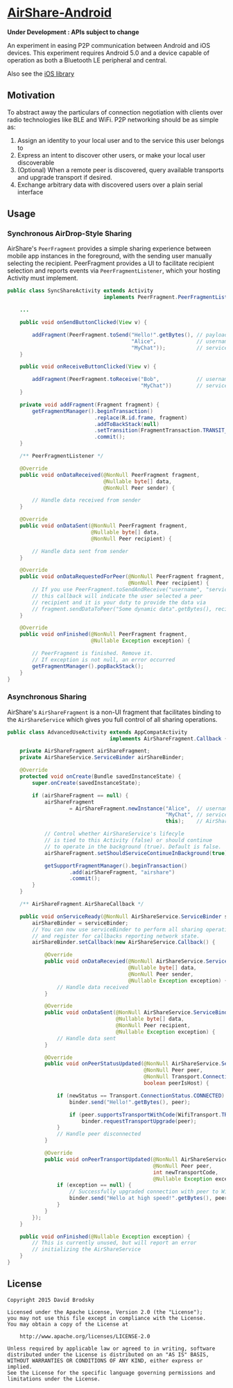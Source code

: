 # [AirShare-Android](https://github.com/OnlyInAmerica/AirShare-Android)

**Under Development : APIs subject to change**

An experiment in easing P2P communication between Android and iOS devices. This experiment requires Android 5.0 and a device capable of operation as both a Bluetooth LE peripheral and central.

Also see the [iOS library](https://github.com/chrisballinger/AirShare)

## Motivation

To abstract away the particulars of connection negotiation with clients over radio technologies like BLE and WiFi.
P2P networking should be as simple as:

1. Assign an identity to your local user and to the service this user belongs to
1. Express an intent to discover other users, or make your local user discoverable
1. (Optional) When a remote peer is discovered, query available transports and upgrade transport if desired.
1. Exchange arbitrary data with discovered users over a plain serial interface

## Usage

### Synchronous AirDrop-Style Sharing

AirShare's `PeerFragment` provides a simple sharing experience between mobile app instances in the foreground, with the sending user manually selecting the recipient. PeerFragment provides a UI to facilitate recipient selection and reports events via `PeerFragmentListener`, which your hosting Activity must implement.


```java
public class SyncShareActivity extends Activity
                               implements PeerFragment.PeerFragmentListener {

    ...

    public void onSendButtonClicked(View v) {

        addFragment(PeerFragment.toSend("Hello!".getBytes(), // payload to send
                                        "Alice",             // username
                                        "MyChat"));          // service name
    }

    public void onReceiveButtonClicked(View v) {

        addFragment(PeerFragment.toReceive("Bob",            // username
                                           "MyChat"))        // service name
    }

    private void addFragment(Fragment fragment) {
        getFragmentManager().beginTransaction()
                            .replace(R.id.frame, fragment)
                            .addToBackStack(null)                                       // Allow user to remove fragment via Back navigation. Recommended if Fragment occupies entire screen
                            .setTransition(FragmentTransaction.TRANSIT_FRAGMENT_OPEN)   // Add a simple transition
                            .commit();
    }

    /** PeerFragmentListener */

    @Override
    public void onDataReceived(@NonNull PeerFragment fragment,
                               @Nullable byte[] data,
                               @NonNull Peer sender) {

        // Handle data received from sender
    }

    @Override
    public void onDataSent(@NonNull PeerFragment fragment,
                           @Nullable byte[] data,
                           @NonNull Peer recipient) {

        // Handle data sent from sender
    }

    @Override
    public void onDataRequestedForPeer(@NonNull PeerFragment fragment,
                                       @NonNull Peer recipient) {
        // If you use PeerFragment.toSendAndReceive("username", "service"),
        // this callback will indicate the user selected a peer 
        // recipient and it is your duty to provide the data via
        // fragment.sendDataToPeer("Some dynamic data".getBytes(), recipient);
    }

    @Override
    public void onFinished(@NonNull PeerFragment fragment,
                           @Nullable Exception exception) {

        // PeerFragment is finished. Remove it.
        // If exception is not null, an error occurred
        getFragmentManager().popBackStack();
    }
}
```

### Asynchronous Sharing

AirShare's `AirShareFragment` is a non-UI fragment that facilitates binding to the `AirShareService` which gives you full control of all sharing operations.

```java
public class AdvancedUseActivity extends AppCompatActivity
                                 implements AirShareFragment.Callback {

    private AirShareFragment airShareFragment;
    private AirShareService.ServiceBinder airShareBinder;

    @Override
    protected void onCreate(Bundle savedInstanceState) {
        super.onCreate(savedInstanceState);

        if (airShareFragment == null) {
            airShareFragment
                    = AirShareFragment.newInstance("Alice",  // username
                                                   "MyChat", // service name
                                                   this);    // AirShareFragment.Callback

            // Control whether AirShareService's lifecyle
            // is tied to this Activity (false) or should continue
            // to operate in the background (true). Default is false.
            airShareFragment.setShouldServiceContinueInBackground(true);

            getSupportFragmentManager().beginTransaction()
                    .add(airShareFragment, "airshare")
                    .commit();
        }
    }

    /** AirShareFragment.AirShareCallback */

    public void onServiceReady(@NonNull AirShareService.ServiceBinder serviceBinder) {
        airShareBinder = serviceBinder;
        // You can now use serviceBinder to perform all sharing operations
        // and register for callbacks reporting network state.
        airShareBinder.setCallback(new AirShareService.Callback() {

            @Override
            public void onDataRecevied(@NonNull AirShareService.ServiceBinder binder,
                                       @Nullable byte[] data,
                                       @NonNull Peer sender,
                                       @Nullable Exception exception) {
                // Handle data received
            }

            @Override
            public void onDataSent(@NonNull AirShareService.ServiceBinder binder,
                                   @Nullable byte[] data,
                                   @NonNull Peer recipient,
                                   @Nullable Exception exception) {
                // Handle data sent
            }

            @Override
            public void onPeerStatusUpdated(@NonNull AirShareService.ServiceBinder binder,
                                            @NonNull Peer peer,
                                            @NonNull Transport.ConnectionStatus newStatus,
                                            boolean peerIsHost) {

                if (newStatus == Transport.ConnectionStatus.CONNECTED) {
                    binder.send("Hello!".getBytes(), peer);

                    if (peer.supportsTransportWithCode(WifiTransport.TRANSPORT_CODE))
                        binder.requestTransportUpgrade(peer);
                }
                // Handle peer disconnected
            }

            @Override
            public void onPeerTransportUpdated(@NonNull AirShareService.ServiceBinder binder,
                                               @NonNull Peer peer,
                                               int newTransportCode,
                                               @Nullable Exception exception) {
                if (exception == null) {
                    // Successfully upgraded connection with peer to WiFi Transport
                    binder.send("Hello at high speed!".getBytes(), peer);
                }
            }
        });
    }

    public void onFinished(@Nullable Exception exception) {
        // This is currently unused, but will report an error
        // initializing the AirShareService
    }
}
```

## License

    Copyright 2015 David Brodsky

    Licensed under the Apache License, Version 2.0 (the "License");
    you may not use this file except in compliance with the License.
    You may obtain a copy of the License at

        http://www.apache.org/licenses/LICENSE-2.0

    Unless required by applicable law or agreed to in writing, software
    distributed under the License is distributed on an "AS IS" BASIS,
    WITHOUT WARRANTIES OR CONDITIONS OF ANY KIND, either express or implied.
    See the License for the specific language governing permissions and
    limitations under the License.